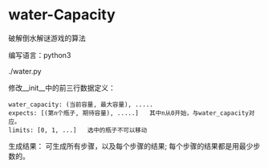 # water-Capacity
破解倒水解谜游戏的算法

编写语言：python3

./water.py 

修改__init__中的前三行数据定义：

    water_capacity: (当前容量, 最大容量), .....
    expects: [(第n个瓶子, 期待容量), .....]   其中n从0开始，与water_capacity对应。
    limits: [0, 1, ...]   选中的瓶子不可以移动

生成结果：
  可生成所有步骤，以及每个步骤的结果;
  每个步骤的结果都是用最少步数的。
